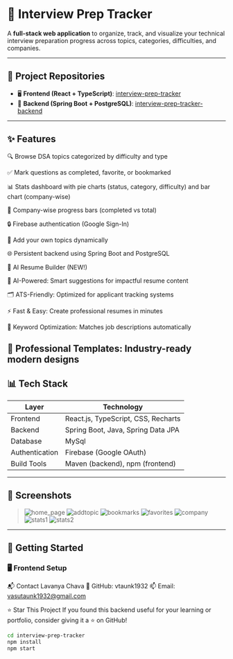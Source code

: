 # 🧠 Interview Prep Tracker

A **full-stack web application** to organize, track, and visualize your technical interview preparation progress across topics, categories, difficulties, and companies.

---

## 🔗 Project Repositories

- 🖥️ **Frontend (React + TypeScript)**: [interview-prep-tracker](https://github.com/LavanyaSriChava/interview-prep-tracker)
- 🔧 **Backend (Spring Boot + PostgreSQL)**: [interview-prep-tracker-backend](https://github.com/LavanyaSriChava/interview-prep-tracker-backend)

---

## ✨ Features
🔍 Browse DSA topics categorized by difficulty and type

✅ Mark questions as completed, favorite, or bookmarked

📊 Stats dashboard with pie charts (status, category, difficulty) and bar chart (company-wise)

📶 Company-wise progress bars (completed vs total)

🔒 Firebase authentication (Google Sign-In)

🎯 Add your own topics dynamically

🌐 Persistent backend using Spring Boot and PostgreSQL

📝 AI Resume Builder (NEW!)

🤖 AI-Powered: Smart suggestions for impactful resume content

🗂 ATS-Friendly: Optimized for applicant tracking systems

⚡ Fast & Easy: Create professional resumes in minutes

🔑 Keyword Optimization: Matches job descriptions automatically

🎨 Professional Templates: Industry-ready modern designs
---

## 📊 Tech Stack

| Layer          | Technology                              |
|----------------|-----------------------------------------|
| Frontend       | React.js, TypeScript, CSS, Recharts     |
| Backend        | Spring Boot, Java, Spring Data JPA      |
| Database       | MySql                                   |
| Authentication | Firebase (Google OAuth)              |
| Build Tools    | Maven (backend), npm (frontend)         |

---

## 📸 Screenshots

> ![home_page](https://github.com/user-attachments/assets/5861e8d6-aeec-4231-b95b-af2611cf35c0)
> ![addtopic](https://github.com/user-attachments/assets/eba52a1f-0fc8-40d8-8823-2eaf65f128b7)
> ![bookmarks](https://github.com/user-attachments/assets/7c461f3a-459f-4d56-a4bc-452ae036bf9d)
> ![favorites](https://github.com/user-attachments/assets/301f25f1-403e-4a5d-94f0-c8782df301bf)
> ![company](https://github.com/user-attachments/assets/052ecccc-10be-4ad8-907c-a5a78f9c5506)
> ![stats1](https://github.com/user-attachments/assets/fa635b39-2bb0-4f81-bd93-ea285de30354)
> ![stats2](https://github.com/user-attachments/assets/e3eaeebb-bb8d-4f2e-bc17-b2ad7497c7da)






> 


---

## 🚀 Getting Started

### 🖥️ Frontend Setup


📬 Contact
Lavanya Chava
🔗 GitHub: vtaunk1932
📫 Email: vasutaunk1932@gmail.com 

⭐ Star This Project
If you found this backend useful for your learning or portfolio, consider giving it a ⭐ on GitHub!



```bash
cd interview-prep-tracker
npm install
npm start
